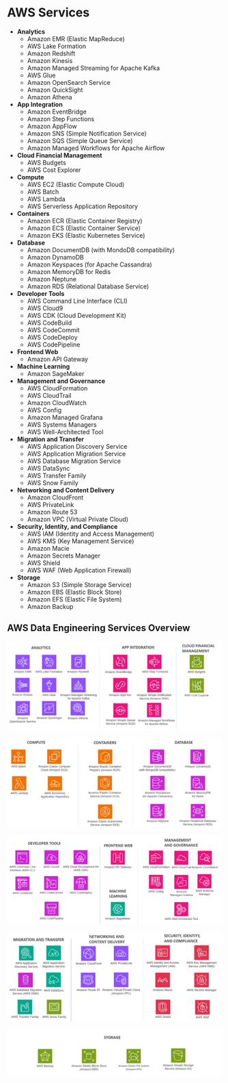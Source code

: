 # AWS Services

- **Analytics** 
    - Amazon EMR (Elastic MapReduce)
    - AWS Lake Formation
    - Amazon Redshift
    - Amazon Kinesis
    - Amazon Managed Streaming for Apache Kafka
    - AWS Glue
    - Amazon OpenSearch Service
    - Amazon QuickSight
    - Amazon Athena
- **App Integration**
    - Amazon EventBridge
    - Amazon Step Functions
    - Amazon AppFlow
    - Amazon SNS (Simple Notification Service)
    - Amazon SQS (Simple Queue Service)
    - Amazon Managed Workflows for Apache Airflow
- **Cloud Financial Management**
    - AWS Budgets
    - AWS Cost Explorer
- **Compute**
    - AWS EC2 (Elastic Compute Cloud)
    - AWS Batch
    - AWS Lambda
    - AWS Serverless Application Repository
- **Containers**
    - Amazon ECR (Elastic Container Registry)
    - Amazon ECS (Elastic Container Service)
    - Amazon EKS (Elastic Kubernetes Service)
- **Database**
    - Amazon DocumentDB (with MondoDB compatibility)
    - Amazon DynamoDB
    - Amazon Keyspaces (for Apache Cassandra)
    - Amazon MemoryDB for Redis
    - Amazon Neptune
    - Amazon RDS (Relational Database Service)
- **Developer Tools**
    - AWS Command Line Interface (CLI)
    - AWS Cloud9
    - AWS CDK (Cloud Development Kit)
    - AWS CodeBuild
    - AWS CodeCommit
    - AWS CodeDeploy
    - AWS CodePipeline
- **Frontend Web**
    - Amazon API Gateway
- **Machine Learning**
    - Amazon SageMaker
- **Management and Governance**
    - AWS CloudFormation
    - AWS CloudTrail
    - Amazon CloudWatch
    - AWS Config
    - Amazon Managed Grafana
    - AWS Systems Managers
    - AWS Well-Architected Tool
- **Migration and Transfer**
    - AWS Application Discovery Service
    - AWS Application Migration Service
    - AWS Database Migration Service
    - AWS DataSync
    - AWS Transfer Family
    - AWS Snow Family
- **Networking and Content Delivery**
    - Amazon CloudFront
    - AWS PrivateLink
    - Amazon Route 53
    - Amazon VPC (Virtual Private Cloud)
- **Security, Identity, and Compliance**
    - AWS IAM (Identity and Access Management)
    - AWS KMS (Key Management Service)
    - Amazon Macie
    - Amazon Secrets Manager
    - AWS Shield
    - AWS WAF (Web Application Firewall)
- **Storage**
    - Amazon S3 (Simple Storage Service)
    - Amazon EBS (Elastic Block Store)
    - Amazon EFS (Elastic File System)
    - Amazon Backup
    

## AWS Data Engineering Services Overview

![AWS Services](../../images/01_introduction/aws_services_1.png)

![AWS Services](../../images/01_introduction/aws_services_2.png)

![AWS Services](../../images/01_introduction/aws_services_3.png)

![AWS Services](../../images/01_introduction/aws_services_4.png)

![AWS Services](../../images/01_introduction/aws_services_5.png)